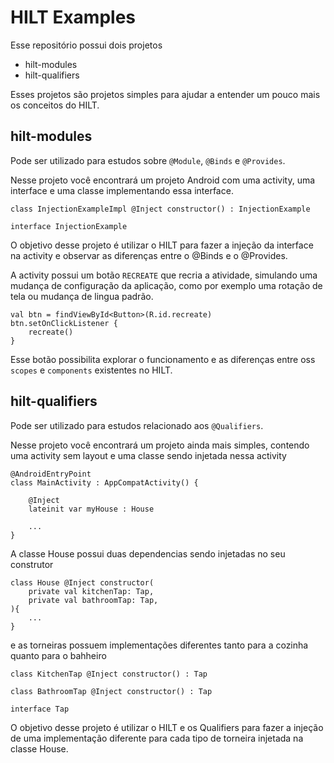 # HILT Examples

Esse repositório possui dois projetos

- hilt-modules
- hilt-qualifiers

Esses projetos são projetos simples para ajudar a entender um pouco mais os conceitos do HILT.

## hilt-modules

Pode ser utilizado para estudos sobre `@Module`, `@Binds` e `@Provides`.

Nesse projeto você encontrará um projeto Android com uma activity, uma interface e uma classe implementando essa interface. 

``` kotlin=
class InjectionExampleImpl @Inject constructor() : InjectionExample

interface InjectionExample
````


O objetivo desse projeto é utilizar o HILT para fazer a injeção da interface na activity e observar as diferenças entre o @Binds e o @Provides.

A activity possui um botão `RECREATE` que recria a atividade, simulando uma mudança de configuração da aplicação, como por exemplo uma rotação de tela ou mudança de lingua padrão. 

```kotlin=
val btn = findViewById<Button>(R.id.recreate)
btn.setOnClickListener {
    recreate()
}
```

Esse botão possibilita explorar o funcionamento e as diferenças entre oss `scopes` e `components` existentes no HILT.

## hilt-qualifiers

Pode ser utilizado para estudos relacionado aos  `@Qualifiers`.

Nesse projeto você encontrará um projeto ainda mais simples, contendo uma activity sem layout e uma classe sendo injetada nessa activity

```kotlin=
@AndroidEntryPoint
class MainActivity : AppCompatActivity() {

    @Inject
    lateinit var myHouse : House

    ...
}
```

A classe House possui duas dependencias sendo injetadas no seu construtor

```kotlin=
class House @Inject constructor(
    private val kitchenTap: Tap,
    private val bathroomTap: Tap,
){
    ...
}
```

e as torneiras possuem implementações diferentes tanto para a cozinha quanto para o bahheiro

```kotlin= 
class KitchenTap @Inject constructor() : Tap

class BathroomTap @Inject constructor() : Tap

interface Tap
```

O objetivo desse projeto é utilizar o HILT e os Qualifiers para fazer a injeção de uma implementação diferente para cada tipo de torneira injetada na classe House.


